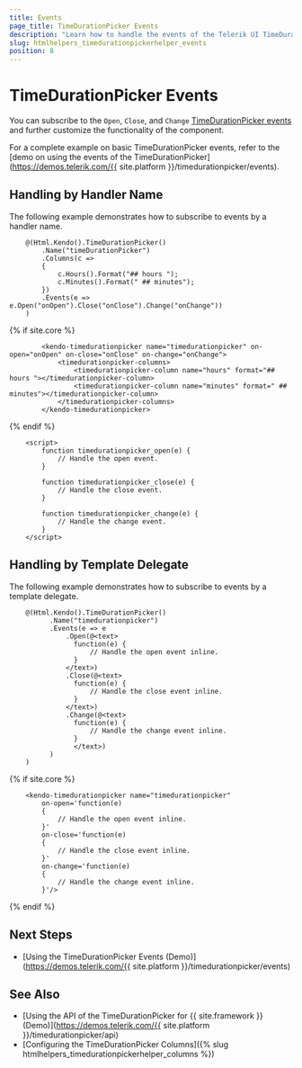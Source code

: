 ```yaml
---
title: Events
page_title: TimeDurationPicker Events
description: "Learn how to handle the events of the Telerik UI TimeDurationPicker component for {{ site.framework }}."
slug: htmlhelpers_timedurationpickerhelper_events
position: 8
---
```


# TimeDurationPicker Events

You can subscribe to the `Open`, `Close`, and `Change` [TimeDurationPicker events](/api/kendo.mvc.ui.fluent/timedurationpickereventbuilder) and further customize the functionality of the component.

For a complete example on basic TimeDurationPicker events, refer to the [demo on using the events of the TimeDurationPicker](https://demos.telerik.com/{{ site.platform }}/timedurationpicker/events).

## Handling by Handler Name

The following example demonstrates how to subscribe to events by a handler name.

```HtmlHelper
    @(Html.Kendo().TimeDurationPicker()
        .Name("timeDurationPicker")
        .Columns(c =>
        {
            c.Hours().Format("## hours ");
            c.Minutes().Format(" ## minutes");
        })
        .Events(e => e.Open("onOpen").Close("onClose").Change("onChange"))
    )
```
{% if site.core %}
```TagHelper
        <kendo-timedurationpicker name="timedurationpicker" on-open="onOpen" on-close="onClose" on-change="onChange">
            <timedurationpicker-columns>
                <timedurationpicker-column name="hours" format="## hours "></timedurationpicker-column>
                <timedurationpicker-column name="minutes" format=" ## minutes"></timedurationpicker-column>
            </timedurationpicker-columns>
        </kendo-timedurationpicker>
```
{% endif %}
```JS script
    <script>
        function timedurationpicker_open(e) {
            // Handle the open event.
        }

        function timedurationpicker_close(e) {
            // Handle the close event.
        }

        function timedurationpicker_change(e) {
            // Handle the change event.
        }
    </script>
```

## Handling by Template Delegate

The following example demonstrates how to subscribe to events by a template delegate.

```HtmlHelper
    @(Html.Kendo().TimeDurationPicker()
          .Name("timedurationpicker")
          .Events(e => e
              .Open(@<text>
                function(e) {
                    // Handle the open event inline.
                }
              </text>)
			  .Close(@<text>
                function(e) {
                    // Handle the close event inline.
                }
              </text>)
              .Change(@<text>
                function(e) {
                    // Handle the change event inline.
                }
                </text>)
          )
    )
```
{% if site.core %}
```TagHelper
    <kendo-timedurationpicker name="timedurationpicker"
        on-open='function(e)
        {
            // Handle the open event inline.
        }'
		on-close='function(e)
        {
            // Handle the close event inline.
        }'
        on-change='function(e)
        {
            // Handle the change event inline.
        }'/>
```
{% endif %}

## Next Steps

* [Using the TimeDurationPicker Events (Demo)](https://demos.telerik.com/{{ site.platform }}/timedurationpicker/events)

## See Also

* [Using the API of the TimeDurationPicker for {{ site.framework }} (Demo)](https://demos.telerik.com/{{ site.platform }}/timedurationpicker/api)
* [Configuring the TimeDurationPicker Columns]({% slug htmlhelpers_timedurationpickerhelper_columns %})
